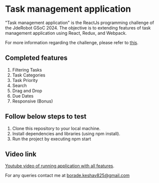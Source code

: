 # Task management application

"Task management application" is the ReactJs programming challenge of the JdeRobot GSoC 2024. The objective is to extending features of task management application using React, Redux, and Webpack.

For more information regarding the challenge, please refer to [this](https://drive.google.com/file/d/1AXL7f7H2Ra9q2r23roO_2_v5rwWdqtep/view).

## Completed features
1. Filtering Tasks
2. Task Categories
3. Task Priority
4. Search
5. Drag and Drop
6. Due Dates
7. Responsive (Bonus)

## Follow below steps to test
1. Clone this repository to your local machine.
2. Install dependencies and libraries (using npm install).
3. Run the project by executing npm start

## Video link

[Youtube video of running application with all features](https://youtu.be/OIpuZn5ZdfQ?si=wgQNuExaQz9EKlLa).


For any queries contact me at borade.keshav825@gmail.com
